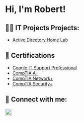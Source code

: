 <h1>Hi, I'm Robert! </h1>

<h2>👨‍💻 IT Projects Projects:</h2>


  - [Active Directory Home Lab](https://github.com/joshmadakor1/Algorithms-Practice)


<h2>📃 Certifications </h2>

- [Google IT Support Professional](https://www.coursera.org/account/accomplishments/professional-cert/QGBX7EU3BSFQ?utm_source=link&utm_medium=certificate&utm_content=cert_image&utm_campaign=sharing_cta&utm_product=prof)
- [CompTIA A+](https://www.credly.com/earner/earned/badge/2d01811c-bc30-4a76-881e-0cefad7fc07b)
- [CompTIA Network+](https://www.credly.com/earner/earned/badge/8b164075-8265-487c-882b-e84573c8a6a3)
- [CompTIA Security+](https://www.credly.com/earner/earned/badge/e476a33c-8bf9-4869-b630-c6aeca2da0f3)

<h2> 🤳 Connect with me:</h2>

[<img align="left" alt="JoshMadakor | LinkedIn" width="22px" src="https://cdn.jsdelivr.net/npm/simple-icons@v3/icons/linkedin.svg" />][linkedin]

[linkedin]: www.linkedin.com/in/robert-matos10

<!--
**joshmadakor1/joshmadakor1** is a ✨ _special_ ✨ repository because its `README.md` (this file) appears on your GitHub profile.

Here are some ideas to get you started:

- 🔭 I’m currently working on ...
- 🌱 I’m currently learning ...
- 👯 I’m looking to collaborate on ...
- 🤔 I’m looking for help with ...
- 💬 Ask me about ...
- 📫 How to reach me: ...
- 😄 Pronouns: ...
- ⚡ Fun fact: ...
-->
